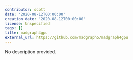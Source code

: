 ```yaml
---
contributor: scott
date: '2020-08-12T00:00:00'
creation_date: '2020-08-12T00:00:00'
license: Unspecified
tags: []
title: madgraph4gpu
external_url: https://github.com/madgraph5/madgraph4gpu
---
```


No description provided.
